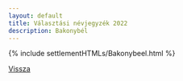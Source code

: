 ```yaml
---
layout: default
title: Választási névjegyzék 2022
description: Bakonybél
---
```


{% include settlementHTMLs/Bakonybeel.html %}

[Vissza](./)